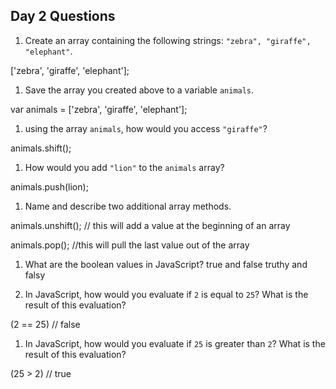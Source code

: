 ## Day 2 Questions

1. Create an array containing the following strings: `"zebra", "giraffe", "elephant"`.

['zebra', 'giraffe', 'elephant'];


1. Save the array you created above to a variable `animals`.

var animals = ['zebra', 'giraffe', 'elephant'];

1. using the array `animals`, how would you access `"giraffe"`?

animals.shift();

1. How would you add `"lion"` to the `animals` array?

animals.push(lion);

1. Name and describe two additional array methods.

animals.unshift();
// this will add a value at the beginning of an array

animals.pop();
//this will pull the last value out of the array

1. What are the boolean values in JavaScript?
true and false
truthy and falsy

1. In JavaScript, how would you evaluate if `2` is equal to `25`? What is the result of this evaluation?

(2  == 25) // false

1. In JavaScript, how would you evaluate if `25` is greater than `2`? What is the result of this evaluation?

(25 > 2) // true
